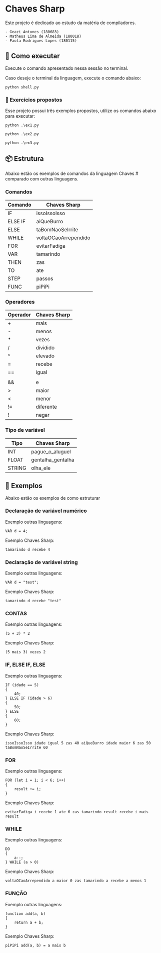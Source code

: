 # Chaves Sharp

Este projeto é dedicado ao estudo da matéria de compiladores.

    - Geazi Antunes (180683)
    - Matheus Lima de Almeida (180018)
    - Paola Rodrigues Lopes (180115)

## 🚀 Como executar

Execute o comando apresentado nessa sessão no terminal.

Caso deseje o terminal da linguagem, execute o comando abaixo:

```
python shell.py
```

### 📄 Exercícios propostos

Esse projeto possui três exemplos propostos, utilize os comandos abaixo para executar:

```
python .\ex1.py
```

```
python .\ex2.py
```

```
python .\ex3.py
```

## 📦 Estrutura

Abaixo estão os exemplos de comandos da linguagem Chaves # comparado com outras linguagens.

### Comandos

| Comando       | Chaves Sharp           |
| ------------- | ---------------------- |
| IF            | issoIssoIsso           |
| ELSE IF       | aiQueBurro             |
| ELSE          | taBomNaoSeIrrite       |
| WHILE         | voltaOCaoArrependido   |
| FOR           | evitarFadiga           |
| VAR           | tamarindo              |
| THEN          | zas                    |
| TO            | ate                    |
| STEP          | passos                 |
| FUNC          | piPiPi                 |

### Operadores

| Operador | Chaves Sharp |
| -------- | -------------|
| +        | mais         |
| -        | menos        |
| *        | vezes        |
| /        | dividido     |
| ^        | elevado      |
| =        | recebe       |
| ==       | igual        |
| ||       | ou           |
| &&       | e            |
| >        | maior        |
| <        | menor        |
| !=       | diferente    |
| !        | negar        |

### Tipo de variável 

| Tipo       | Chaves Sharp      |
| ---------- | ----------------- |
| INT        | pague_o_aluguel   |
| FLOAT      | gentalha_gentalha |
| STRING     | olha_ele          |

## 📄 Exemplos
Abaixo estão os exemplos de como estruturar

### Declaração de variável numérico

Exemplo outras linguagens: 
```
VAR d = 4;
```
Exemplo Chaves Sharp:
```
tamarindo d recebe 4
```

### Declaração de variável string

Exemplo outras linguagens: 
```
VAR d = "test";
```

Exemplo Chaves Sharp:
```
tamarindo d recebe "test"
```

### CONTAS

Exemplo outras linguagens: 
```
(5 + 3) * 2
```

Exemplo Chaves Sharp:
```
(5 mais 3) vezes 2
```

### IF, ELSE IF, ELSE

Exemplo outras linguagens: 
```
IF (idade == 5)
{
    40;
} ELSE IF (idade > 6)
{
    50;
} ELSE
{
    60;
}
```

Exemplo Chaves Sharp:
```
issoIssoIsso idade igual 5 zas 40 aiQueBurro idade maior 6 zas 50 taBomNaoSeIrrite 60
```

### FOR

Exemplo outras linguagens: 
```
FOR (let i = 1; i < 6; i++)
{
    result += i;
}
```

Exemplo Chaves Sharp:
```
evitarFadiga i recebe 1 ate 6 zas tamarindo result recebe i mais result
```

### WHILE

Exemplo outras linguagens: 
```
DO 
{
    a--;
} WHILE (a > 0)
```

Exemplo Chaves Sharp:
```
voltaOCaoArrependido a maior 0 zas tamarindo a recebe a menos 1
```

### FUNÇÃO

Exemplo outras linguagens: 
```
function add(a, b)
{
    return a + b;
}
```

Exemplo Chaves Sharp:
```
piPiPi add(a, b) = a mais b
```